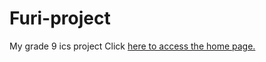 # Furi-project
My grade 9 ics project
Click <a href="basic.css/index.html"> here to access the home page.

